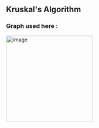 ## Kruskal's Algorithm
### Graph used here :
<img width="237" alt="image" src="https://user-images.githubusercontent.com/83173038/171966985-569db2c7-86b1-4673-a912-732302329cd7.png">
